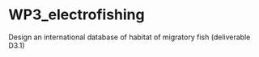 # WP3_electrofishing
Design an international database of habitat of migratory fish (deliverable D3.1)
